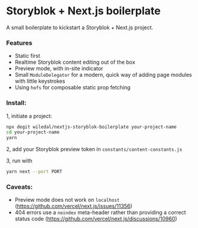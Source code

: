 # Storyblok + Next.js boilerplate

A small boilerplate to kickstart a Storyblok + Next.js project.

### Features
  - Static first
  - Realtime Storyblok content editing out of the box
  - Preview mode, with in-site indicator
  - Small `ModuleDelegator` for a modern, quick way of adding page modules with little keystrokes
  - Using `hofs` for composable static prop fetching

### Install:

1, initiate a project:
```sh
npx degit wiledal/nextjs-storyblok-boilerplate your-project-name
cd your-project-name
yarn
```

2, add your Storyblok preview token in `constants/content-constants.js`

3, run with
```sh
yarn next --port PORT
```

### Caveats:
  - Preview mode does not work on `localhost` (https://github.com/vercel/next.js/issues/11356)
  - 404 errors use a `noindex` meta-header rather than providing a correct status code (https://github.com/vercel/next.js/discussions/10960)